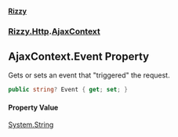 #### [Rizzy](index.md 'index')
### [Rizzy.Http](Rizzy.Http.md 'Rizzy.Http').[AjaxContext](Rizzy.Http.AjaxContext.md 'Rizzy.Http.AjaxContext')

## AjaxContext.Event Property

Gets or sets an event that "triggered" the request.

```csharp
public string? Event { get; set; }
```

#### Property Value
[System.String](https://docs.microsoft.com/en-us/dotnet/api/System.String 'System.String')